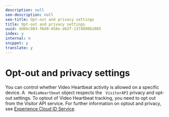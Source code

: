 ```yaml
---
description: null
seo-description: null
seo-title: Opt-out and privacy settings
title: Opt-out and privacy settings
uuid: dd6bc983-f6d9-458e-a62f-1374890b1085
index: y
internal: n
snippet: y
translate: y
---
```


# Opt-out and privacy settings

You can control whether Video Heartbeat activity is allowed on a specific device. A ` MediaHeartbeat` object respects the ` VisitorAPI` privacy and opt­out settings. To opt­out of Video Heartbeat tracking, you need to opt out from the Visitor API service. For further information on opt­out and privacy, see [ Experience Cloud ID Service](https://marketing.adobe.com/resources/help/en_US/mcvid/). 
